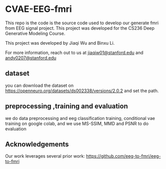 # CVAE-EEG-fmri

This repo is the code is the source code used to develop our generate fmri from EEG signal project. This project was developed for the CS236 Deep Generative Modeling Course.

This project was developed by Jiaqi Wu and Binxu Li.

For more information, reach out to us at jiaqiw01@stanford.edu and andy0207@stanford.edu

## dataset
you can download the dataset on https://openneuro.org/datasets/ds002338/versions/2.0.2 and set the path.

## preprocessing ,training and evaluation

we do data preprocessing and eeg classification training, conditional vae training on google colab, and we use MS-SSIM, MMD and PSNR to do evaluation

## Acknowledgements

Our work leverages several prior work:
https://github.com/eeg-to-fmri/eeg-to-fmri